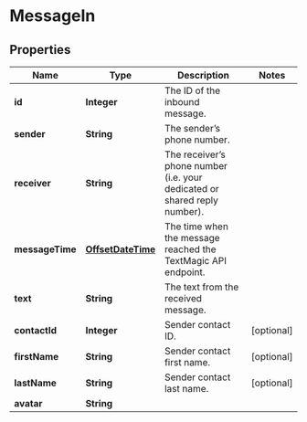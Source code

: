 
# MessageIn

## Properties
Name | Type | Description | Notes
------------ | ------------- | ------------- | -------------
**id** | **Integer** | The ID of the inbound message. | 
**sender** | **String** | The sender’s phone number. | 
**receiver** | **String** | The receiver’s phone number (i.e. your dedicated or shared reply number). | 
**messageTime** | [**OffsetDateTime**](OffsetDateTime.md) | The time when the message reached the TextMagic API endpoint. | 
**text** | **String** | The text from the received message. | 
**contactId** | **Integer** | Sender contact ID. |  [optional]
**firstName** | **String** | Sender contact first name. |  [optional]
**lastName** | **String** | Sender contact last name. |  [optional]
**avatar** | **String** |  | 



